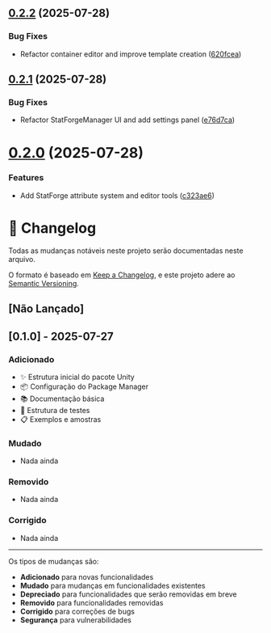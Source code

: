 ## [0.2.2](https://github.com/Natteens/statforge/compare/v0.2.1...v0.2.2) (2025-07-28)


### Bug Fixes

* Refactor container editor and improve template creation ([620fcea](https://github.com/Natteens/statforge/commit/620fcea14c41a920b677eeddd2f7b85673f6d2f2))

## [0.2.1](https://github.com/Natteens/statforge/compare/v0.2.0...v0.2.1) (2025-07-28)


### Bug Fixes

* Refactor StatForgeManager UI and add settings panel ([e76d7ca](https://github.com/Natteens/statforge/commit/e76d7cab58f0474f9915b37cbade036053c38283))

# [0.2.0](https://github.com/Natteens/statforge/compare/v0.1.0...v0.2.0) (2025-07-28)


### Features

* Add StatForge attribute system and editor tools ([c323ae6](https://github.com/Natteens/statforge/commit/c323ae613b034a32c9f2dd72e49bde9bdfe01ded))

# 📝 Changelog

Todas as mudanças notáveis neste projeto serão documentadas neste arquivo.

O formato é baseado em [Keep a Changelog](https://keepachangelog.com/pt-BR/1.0.0/),
e este projeto adere ao [Semantic Versioning](https://semver.org/spec/v2.0.0.html).

## [Não Lançado]

## [0.1.0] - 2025-07-27

### Adicionado
- ✨ Estrutura inicial do pacote Unity
- 📦 Configuração do Package Manager
- 📚 Documentação básica
- 🧪 Estrutura de testes
- 📋 Exemplos e amostras

### Mudado
- Nada ainda

### Removido
- Nada ainda

### Corrigido
- Nada ainda

---

Os tipos de mudanças são:
- **Adicionado** para novas funcionalidades
- **Mudado** para mudanças em funcionalidades existentes
- **Depreciado** para funcionalidades que serão removidas em breve
- **Removido** para funcionalidades removidas
- **Corrigido** para correções de bugs
- **Segurança** para vulnerabilidades
